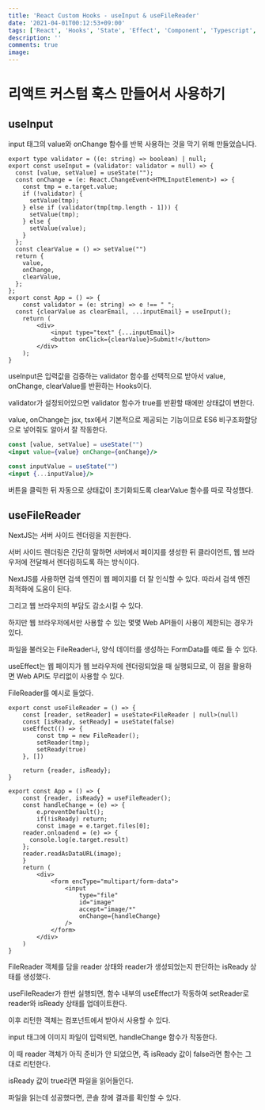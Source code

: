 ```yaml
---
title: 'React Custom Hooks - useInput & useFileReader'
date: '2021-04-01T00:12:53+09:00'
tags: ['React', 'Hooks', 'State', 'Effect', 'Component', 'Typescript', 'NodeJS']
description: ''
comments: true
image:
---
```


# 리액트 커스텀 훅스 만들어서 사용하기

## useInput

input 태그의 value와 onChange 함수를 반복 사용하는 것을 막기 위해 만들었습니다.

```TSX
export type validator = ((e: string) => boolean) | null;
export const useInput = (validator: validator = null) => {
  const [value, setValue] = useState("");
  const onChange = (e: React.ChangeEvent<HTMLInputElement>) => {
    const tmp = e.target.value;
    if (!validator) {
      setValue(tmp);
    } else if (validator(tmp[tmp.length - 1])) {
      setValue(tmp);
    } else {
      setValue(value);
    }
  };
  const clearValue = () => setValue("")
  return {
    value,
    onChange,
    clearValue,
  };
};
export const App = () => {
	const validator = (e: string) => e !== " ";
  const {clearValue as clearEmail, ...inputEmail} = useInput();
	return (
		<div>
			<input type="text" {...inputEmail}>
			<button onClick={clearValue}>Submit!</button>
		</div>
	);
}
```

useInput은 입력값을 검증하는 validator 함수를 선택적으로 받아서 value, onChange, clearValue를 반환하는 Hooks이다.

validator가 설정되어있으면 validator 함수가 true를 반환할 때에만 상태값이 변한다.

value, onChange는 jsx, tsx에서 기본적으로 제공되는 기능이므로 ES6 비구조화할당으로 넣어줘도 알아서 잘 작동한다.

```jsx
const [value, setValue] = useState("")
<input value={value} onChange={onChange}/>

const inputValue = useState("")
<input {...inputValue}/>
```

버튼을 클릭한 뒤 자동으로 상태값이 초기화되도록 clearValue 함수를 따로 작성했다.

## useFileReader

NextJS는 서버 사이드 렌더링을 지원한다.

서버 사이드 렌더링은 간단히 말하면 서버에서 페이지를 생성한 뒤 클라이언트, 웹 브라우저에 전달해서 렌더링하도록 하는 방식이다.

NextJS를 사용하면 검색 엔진이 웹 페이지를 더 잘 인식할 수 있다. 따라서 검색 엔진 최적화에 도움이 된다.

그리고 웹 브라우저의 부담도 감소시킬 수 있다.

하지만 웹 브라우저에서만 사용할 수 있는 몇몇 Web API들이 사용이 제한되는 경우가 있다.

파일을 불러오는 FileReader나, 양식 데이터를 생성하는 FormData를 예로 들 수 있다.

useEffect는 웹 페이지가 웹 브라우저에 렌더링되었을 때 실행되므로, 이 점을 활용하면 Web API도 무리없이 사용할 수 있다.

FileReader를 예시로 들었다.

```TSX
export const useFileReader = () => {
	const [reader, setReader] = useState<FileReader | null>(null)
	const [isReady, setReady] = useState(false)
	useEffect(() => {
		const tmp = new FileReader();
		setReader(tmp);
		setReady(true)
	}, [])

	return {reader, isReady};
}

export const App = () => {
	const {reader, isReady} = useFileReader();
	const handleChange = (e) => {
		e.preventDefault();
		if(!isReady) return;
		const image = e.target.files[0];
    reader.onloadend = (e) => {
      console.log(e.target.result)
    };
    reader.readAsDataURL(image);
	}
	return (
		<div>
			<form encType="multipart/form-data">
				<input
					type="file"
					id="image"
					accept="image/*"
					onChange={handleChange}
				/>
			</form>
		</div>
	)
}
```

FileReader 객체를 담을 reader 상태와 reader가 생성되었는지 판단하는 isReady 상태를 생성했다.

useFileReader가 한번 실행되면, 함수 내부의 useEffect가 작동하여 setReader로 reader와 isReady 상태를 업데이트한다.

이후 리턴한 객체는 컴포넌트에서 받아서 사용할 수 있다.

input 태그에 이미지 파일이 입력되면, handleChange 함수가 작동한다.

이 때 reader 객체가 아직 준비가 안 되었으면, 즉 isReady 값이 false라면 함수는 그대로 리턴한다.

isReady 값이 true라면 파일을 읽어들인다.

파일을 읽는데 성공했다면, 콘솔 창에 결과를 확인할 수 있다.
